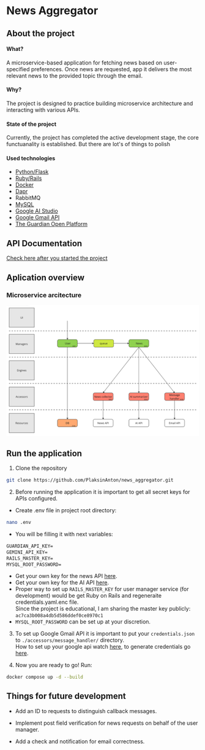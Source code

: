 # News Aggregator

## About the project
#### What?
A microservice-based application for fetching news based on user-specified preferences. Once news are requested, app it delivers the most relevant news to the provided topic through the email.

#### Why?
The project is designed to practice building microservice architecture and interacting with various APIs.

#### State of the project
Currently, the project has completed the active development stage, the core functuanality is established. But there are lot's of things to polish

#### Used technologies
- [Python/Flask](https://flask.palletsprojects.com/en/stable/quickstart/)
- [Ruby/Rails](https://rubyonrails.org/)
- [Docker](https://www.docker.com/)
- [Dapr](https://docs.dapr.io/)
- RabbitMQ
- [MySQL](https://www.mysql.com/)
- [Google AI Studio](https://aistudio.google.com/prompts/new_chat)
- [Google Gmail API](https://developers.google.com/gmail/api/quickstart/python)
- [The Guardian Open Platform](https://open-platform.theguardian.com/)

## API Documentation
[Check here after you started the project](http://127.0.0.1:8081/api-docs/index.html)

## Aplication overview
### Microservice arcitecture
![screenshot goes here](/docs/project_arcitecture.png)

## Run the application
1. Clone the repository  
```sh
git clone https://github.com/PlaksinAnton/news_aggregator.git
```      

2. Before running the application it is important to get all secret keys for APIs configured.    
- Create .env file in project root directory:
```sh
nano .env
```      
- You will be filling it with next variables:
```
GUARDIAN_API_KEY=
GEMINI_API_KEY=
RAILS_MASTER_KEY=
MYSQL_ROOT_PASSWORD=
```   
- Get your own key for the news API [here](https://open-platform.theguardian.com/access/).    
- Get your own key for the AI API [here](https://aistudio.google.com/apikey).    
- Proper way to set up `RAILS_MASTER_KEY` for user manager service (for development) would be get Ruby on Rails and regeneraite credentials.yaml.enc file.    
Since the project is educational, I am sharing the master key publicly: `ac7ca3b008a4db5d586ddef0ce8970c1`
- `MYSQL_ROOT_PASSWORD` can be set up at your discretion.    

3. To set up Google Gmail API it is important to put your `credentials.json` to `./accessors/message_handler/` directory.    
How to set up your google api watch [here](https://www.youtube.com/watch?v=1Ua0Eplg75M), to generate credentials go [here](https://developers.google.com/gmail/api/quickstart/python).

4. Now you are ready to go! Run:    
```sh
docker compose up -d --build
```    

## Things for future development

- Add an ID to requests to distinguish callback messages.    

- Implement post field verification for news requests on behalf of the user manager. 

- Add a check and notification for email correctness.
